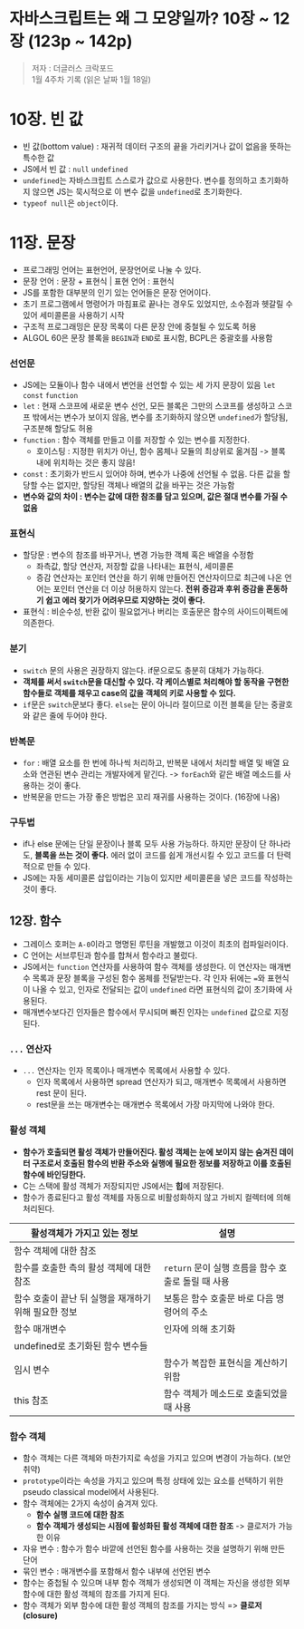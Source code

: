 # 자바스크립트는 왜 그 모양일까? 10장 ~ 12장 (123p ~ 142p)
> 저자 : 더글러스 크락포드 <br>
> 1월 4주차 기록 (읽은 날짜 1월 18일)

# 10장. 빈 값

- 빈 값(bottom value) : 재귀적 데이터 구조의 끝을 가리키거나 값이 없음을 뜻하는 특수한 값
- JS에서 빈 값 : `null` `undefined`
- `undefined`는 자바스크립트 스스로가 값으로 사용한다. 변수를 정의하고 초기화하지 않으면 JS는 묵시적으로 이 변수 값을 `undefined`로 초기화한다.
- `typeof null`은 `object`이다.

# 11장. 문장

- 프로그래밍 언어는 표현언어, 문장언어로 나눌 수 있다.
- 문장 언어 : 문장 + 표현식 | 표현 언어 : 표현식
- JS를 포함한 대부분의 인기 있는 언어들은 문장 언어이다.
- 초기 프로그램에서 명령어가 마침표로 끝나는 경우도 있었지만, 소수점과 헷갈릴 수 있어 세미콜론을 사용하기 시작
- 구조적 프로그래밍은 문장 목록이 다른 문장 안에 중철될 수 있도록 허용
- ALGOL 60은 문장 블록을 `BEGIN`과 `END`로 표시함, BCPL은 중괄호를 사용함

### 선언문

- JS에는 모듈이나 함수 내에서 변언을 선언할 수 있는 세 가지 문장이 있음 `let` `const` `function`
- `let` : 현재 스코프에 새로운 변수 선언, 모든 블록은 그만의 스코프를 생성하고 스코프 밖에서는 변수가 보이지 않음, 변수를 초기화하지 않으면 `undefined`가 할당됨, 구조분해 할당도 허용
- `function` : 함수 객체를 만들고 이를 저장할 수 있는 변수를 지정한다. 
    - 호이스팅 : 지정한 위치가 아닌, 함수 몸체나 모듈의 최상위로 옮겨짐 -> 블록 내에 위치하는 것은 좋지 않음!
- `const` : 초기화가 반드시 있어야 하며, 변수가 나중에 선언될 수 없음. 다른 값을 할당할 수는 없지만, 할당된 객체나 배열의 값을 바꾸는 것은 가능함
-  **변수와 값의 차이 : 변수는 값에 대한 참조를 담고 있으며, 값은 절대 변수를 가질 수 없음**

### 표현식

- 할당문 : 변수의 참조를 바꾸거나, 변경 가능한 객체 혹은 배열을 수정함
    - 좌측값, 할당 연산자, 저장할 값을 나타내는 표현식, 세미콜론
    - 증감 연산자는 포인터 연산을 하기 위해 만들어진 연산자이므로 최근에 나온 언어는 포인터 연산을 더 이상 허용하지 않는다. **전위 증감과 후위 증감을 혼동하기 쉽고 에러 찾기가 어려우므로 지양하는 것이 좋다.**
- 표현식 : 비순수성, 반환 값이 필요없거나 버리는 호출문은 함수의 사이드이펙트에 의존한다.

### 분기

- `switch` 문의 사용은 권장하지 않는다. if문으로도 충분히 대체가 가능하다.
- **객체를 써서 `switch`문을 대신할 수 있다. 각 케이스별로 처리해야 할 동작을 구현한 함수들로 객체를 채우고 case의 값을 객체의 키로 사용할 수 있다.**
- `if`문은 `switch`문보다 좋다. `else`는 문이 아니라 절이므로 이전 블록을 닫는 중괄호와 같은 줄에 두어야 한다.

### 반복문

- `for` : 배열 요소를 한 번에 하나씩 처리하고, 반복문 내에서 처리할 배열 및 배열 요소와 연관된 변수 관리는 개발자에게 맡긴다. -> `forEach`와 같은 배열 메소드를 사용하는 것이 좋다.
- 반복문을 만드는 가장 좋은 방법은 꼬리 재귀를 사용하는 것이다. (16장에 나옴)

### 구두법

- if나 else 문에는 단일 문장이나 블록 모두 사용 가능하다. 하지만 문장이 단 하나라도, **블록을 쓰는 것이 좋다.** 에러 없이 코드를 쉽게 개선시킬 수 있고 코드를 더 탄력적으로 만들 수 있다.
- JS에는 자동 세미콜론 삽입이라는 기능이 있지만 세미콜론을 넣은 코드를 작성하는 것이 좋다.

## 12장. 함수

- 그레이스 호퍼는 `A-0`이라고 명명된 루틴을 개발했고 이것이 최초의 컴파일러이다.
- C 언어는 서브루틴과 함수를 합쳐서 함수라고 불렀다.
- JS에서는 `function` 연산자를 사용하여 함수 객체를 생성한다. 이 연산자는 매개변수 목록과 문장 블록을 구성된 함수 몸체를 전달받는다. 각 인자 뒤에는 `=`와 표현식이 나올 수 있고, 인자로 전달되는 값이 `undefined` 라면 표현식의 값이 초기화에 사용된다.
- 매개변수보다긴 인자들은 함수에서 무시되며 빠진 인자는 `undefined` 값으로 지정된다.

### `...` 연산자

- `...` 연산자는 인자 목록이나 매개변수 목록에서 사용할 수 있다.
  - 인자 목록에서 사용하면 spread 연산자가 되고, 매개변수 목록에서 사용하면 rest 문이 된다.
  - rest문을 쓰는 매개변수는 매개변수 목록에서 가장 마지막에 나와야 한다.

### 활성 객체

- **함수가 호출되면 활성 객체가 만들어진다. 활성 객체는 눈에 보이지 않는 숨겨진 데이터 구조로서 호출된 함수의 반환 주소와 실행에 필요한 정보를 저장하고 이를 호출된 함수에 바인딩한다.**
- C는 스택에 활성 객체가 저장되지만 JS에서는 **힙**에 저장된다.
- 함수가 종료된다고 활성 객체를 자동으로 비활성화하지 않고 가비지 컬렉터에 의해 처리된다.

활성객체가 가지고 있는 정보 | 설명 |
--- | ---
함수 객체에 대한 참조 | |
함수를 호출한 측의 활성 객체에 대한 참조 | `return` 문이 실행 흐름을 함수 호출로 돌릴 때 사용
함수 호출이 끝난 뒤 실행을 재개하기 위해 필요한 정보 | 보통은 함수 호출문 바로 다음 명령어의 주소
함수 매개변수 | 인자에 의해 초기화
undefined로 초기화된 함수 변수들 |
임시 변수 | 함수가 복잡한 표현식을 계산하기 위함
this 참조 | 함수 객체가 메소드로 호출되었을 때 사용

### 함수 객체

- 함수 객체는 다른 객체와 마찬가지로 속성을 가지고 있으며 변경이 가능하다. (보안 취약)
- `prototype`이라는 속성을 가지고 있으며 특정 상태에 있는 요소를 선택하기 위한 pseudo classical model에서 사용된다.
- 함수 객체에는 2가지 속성이 숨겨져 있다. 
  - **함수 실행 코드에 대한 참조**
  - **함수 객체가 생성되는 시점에 활성화된 활성 객체에 대한 참조** -> 클로저가 가능한 이유
- 자유 변수 : 함수가 함수 바깥에 선언된 함수를 사용하는 것을 설명하기 위해 만든 단어
- 묶인 변수 : 매개변수를 포함해서 함수 내부에 선언된 변수
- 함수는 중첩될 수 있으며 내부 함수 객체가 생성되면 이 객체는 자신을 생성한 외부 함수에 대한 활성 객체의 참조를 가지게 된다.
- 함수 객체가 외부 함수에 대한 활성 객체의 참조를 가지는 방식 => **클로저(closure)** 